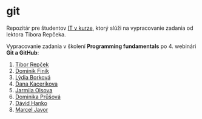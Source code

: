 # git
Repozitár pre študentov [IT v kurze](https://www.itvkurze.sk/), ktorý slúži na vypracovanie zadania od lektora Tibora Repčeka.

Vypracovanie zadania v školení **Programming fundamentals** po 4. webinári **Git a GitHub**:

1. [Tibor Repček](https://github.com/tiborepcek)
2. [Dominik Finik](https://github.com/FinikDominik)
2. [Lýdia Borková](https://github.com/borlyd)
4. [Dana Kacerikova](https://github.com/DanaKacerikova)
3. [Jarmila Olsova](https://github.com/JarmilaOlsova)
1. [Dominika Průšová](https://github.com/domcik111)
5. [Dávid Hanko](https://github.com/DaveMLG)
6. [Marcel Javor](https://github.com/Marcell30)
